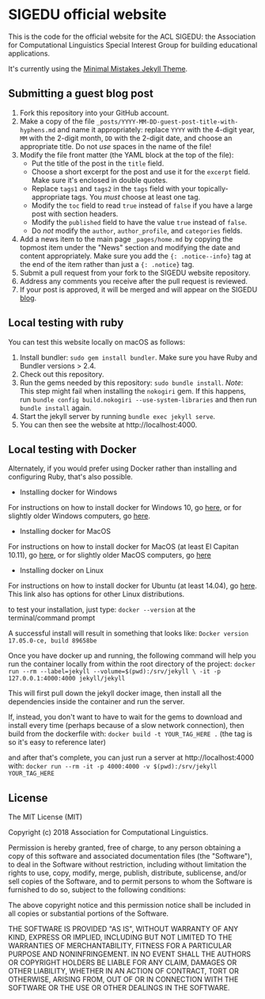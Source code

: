 # SIGEDU official website

This is the code for the official website for the ACL SIGEDU: the Association for Computational Linguistics Special Interest Group for building educational applications.  

It's currently using the [Minimal Mistakes Jekyll Theme](https://mmistakes.github.io/minimal-mistakes/).

## Submitting a guest blog post

1. Fork this repository into your GitHub account.
2. Make a copy of the file `_posts/YYYY-MM-DD-guest-post-title-with-hyphens.md` and name it appropriately: replace `YYYY` with the 4-digit year, `MM` with the 2-digit month, `DD` with the 2-digit date, and choose an appropriate title. Do not _use_ spaces in the name of the file!
3. Modify the file front matter (the YAML block at the top of the file):
    - Put the title of the post in the `title` field.
    - Choose a short excerpt for the post and use it for the `excerpt` field. Make sure it's enclosed in double quotes.
    - Replace `tags1` and `tags2` in the `tags` field with your topically-appropriate tags. You _must_ choose at least one tag.
    - Modify the `toc` field to read `true` instead of `false` if you have a large post with section headers. 
    - Modify the `published` field to have the value `true` instead of `false`.
    - Do _not_ modify the `author`, `author_profile`, and `categories` fields.
4. Add a news item to the main page `_pages/home.md` by copying the topmost item under the "News" section and modifying the date and content appropriately. Make sure you add the `{: .notice--info}` tag at the end of the item rather than just a `{: .notice}` tag. 
5. Submit a pull request from your fork to the SIGEDU website repository.
6. Address any comments you receive after the pull request is reviewed.
7. If your post is approved, it will be merged and will appear on the SIGEDU [blog](https://sig-edu.org/blog).

## Local testing with ruby

You can test this website locally on macOS as follows:

1. Install bundler: `sudo gem install bundler`. Make sure you have Ruby and Bundler versions > 2.4.
2. Check out this repository.
3. Run the gems needed by this repository: `sudo bundle install`. 
   *Note*: This step might fail when installing the `nokogiri` gem. If this happens, run `bundle config build.nokogiri --use-system-libraries` and then run `bundle install` again.
4. Start the jekyll server by running `bundle exec jekyll serve`.
5. You can then see the website at http://localhost:4000.

## Local testing with Docker

Alternately, if you would prefer using Docker rather than
installing and configuring Ruby, that's also possible.

* Installing docker for Windows

For instructions on how to install docker for Windows 10, go
[here](https://docs.docker.com/docker-for-windows/install/),
or for slightly older Windows computers,
go [here](https://docs.docker.com/toolbox/overview/).

* Installing docker for MacOS

For instructions on how to install docker for MacOS (at
least El Capitan 10.11), go
[here](https://docs.docker.com/docker-for-mac/install/),
or for slightly older MacOS computers,
go [here](https://docs.docker.com/toolbox/overview/)

* Installing docker on Linux

For instructions on how to install docker for Ubuntu (at
least 14.04), go [here](https://docs.docker.com/install/linux/docker-ce/ubuntu/). This link also has options for other
Linux distributions.

to test your installation, just type:
`docker --version`
at the terminal/command prompt

A successful install will result in something that looks like:
`Docker version 17.05.0-ce, build 89658be`

Once you have docker up and running, the following command will
help you run the container locally from within the root
directory of the project:
`docker run --rm --label=jekyll --volume=$(pwd):/srv/jekyll \
-it -p 127.0.0.1:4000:4000 jekyll/jekyll`

This will first pull down the jekyll docker image, then install
all the dependencies inside the container and run the server.

If, instead, you don't want to have to wait for the gems to
download and install every time (perhaps because of a slow
network connection), then build from the dockerfile with:
`docker build -t YOUR_TAG_HERE .`
(the tag is so it's easy to reference later)

and after that's complete, you can just run a server at
http://localhost:4000 with:
`docker run --rm -it -p 4000:4000 -v $(pwd):/srv/jekyll YOUR_TAG_HERE`

## License

The MIT License (MIT)

Copyright (c) 2018 Association for Computational Linguistics.

Permission is hereby granted, free of charge, to any person obtaining a copy
of this software and associated documentation files (the "Software"), to deal
in the Software without restriction, including without limitation the rights
to use, copy, modify, merge, publish, distribute, sublicense, and/or sell
copies of the Software, and to permit persons to whom the Software is
furnished to do so, subject to the following conditions:

The above copyright notice and this permission notice shall be included in all
copies or substantial portions of the Software.

THE SOFTWARE IS PROVIDED "AS IS", WITHOUT WARRANTY OF ANY KIND, EXPRESS OR
IMPLIED, INCLUDING BUT NOT LIMITED TO THE WARRANTIES OF MERCHANTABILITY,
FITNESS FOR A PARTICULAR PURPOSE AND NONINFRINGEMENT. IN NO EVENT SHALL THE
AUTHORS OR COPYRIGHT HOLDERS BE LIABLE FOR ANY CLAIM, DAMAGES OR OTHER
LIABILITY, WHETHER IN AN ACTION OF CONTRACT, TORT OR OTHERWISE, ARISING FROM,
OUT OF OR IN CONNECTION WITH THE SOFTWARE OR THE USE OR OTHER DEALINGS IN THE
SOFTWARE.
